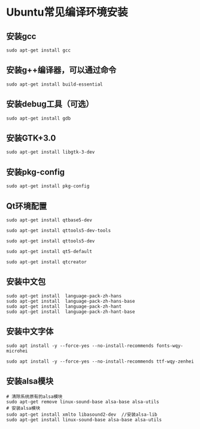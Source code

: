# Ubuntu常见编译环境安装

## 安装gcc

```
sudo apt-get install gcc
```

## 安装g++编译器，可以通过命令

```
sudo apt-get install build-essential
```

## 安装debug工具（可选）

```
sudo apt-get install gdb
```

## 安装GTK+3.0

```
sudo apt-get install libgtk-3-dev
```

## 安装pkg-config

```
sudo apt-get install pkg-config
```

## Qt环境配置

```
sudo apt-get install qtbase5-dev

sudo apt-get install qttools5-dev-tools

sudo apt-get install qttools5-dev

sudo apt-get install qt5-default

sudo apt-get install qtcreator
```

## 安装中文包

```
sudo apt-get install  language-pack-zh-hans
sudo apt-get install  language-pack-zh-hans-base
sudo apt-get install  language-pack-zh-hant
sudo apt-get install  language-pack-zh-hant-base
```

## 安装中文字体

```
sudo apt install -y --force-yes --no-install-recommends fonts-wqy-microhei

sudo apt install -y --force-yes --no-install-recommends ttf-wqy-zenhei
```

## 安装alsa模块

```
# 清除系统原有的alsa模块
sudo apt-get remove linux-sound-base alsa-base alsa-utils
# 安装alsa模块
sudo apt-get install xmlto libasound2-dev  //安装alsa-lib
sudo apt-get install linux-sound-base alsa-base alsa-utils
```
